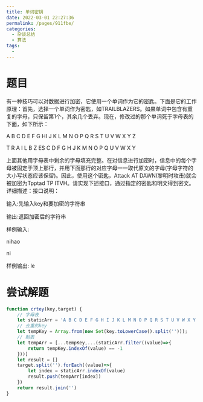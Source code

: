 ```yaml
---
title: 单词密钥
date: 2022-03-01 22:27:36
permalink: /pages/911fbe/
categories:
  - 杂谈总结
  - 算法
tags:
  - 
---
```

# 题目
有一种技巧可以对数据进行加密，它使用一个单词作为它的密匙。下面是它的工作原理：首先，选择一个单词作为密匙，如TRAILBLAZERS。如果单词中包含有重复的字母，只保留第1个，其余几个丢弃。现在，修改过的那个单词死于字母表的下面，如下所示：

A B C D E F G HI J K L M N O P Q R S T U V W X Y Z

T R A I L B Z ES C D F G H J K M N O P Q U V W X Y

上面其他用字母表中剩余的字母填充完整。在对信息进行加密时，信息中的每个字母被固定于顶上那行，并用下面那行的对应字母一一取代原文的字母(字母字符的大小写状态应该保留)。因此，使用这个密匙，Attack AT DAWN(黎明时攻击)就会被加密为Tpptad TP ITVH。请实现下述接口，通过指定的密匙和明文得到密文。详细描述：接口说明：

输入:先输入key和要加密的字符串 

输出:返回加密后的字符串 

样例输入:

nihao

ni                   

样例输出: le  

# 尝试解题
```js
function crtey(key,target) {
    // 字母表
    let staticArr = 'A B C D E F G H I J K L M N O P Q R S T U V W X Y Z'.toLowerCase().split(' ');
    // 去重的key
    let tempKey = Array.from(new Set(key.toLowerCase().split('')));
    // 制表
    let tempArr = [...tempKey,...(staticArr.filter((value)=>{
        return tempKey.indexOf(value) == -1
    }))]
    let result = []
    target.split('').forEach((value)=>{
        let index = staticArr.indexOf(value)
        result.push(tempArr[index])
    })
    return result.join('')
}
```